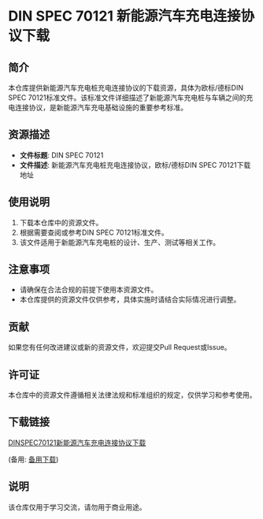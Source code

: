 # DIN SPEC 70121 新能源汽车充电连接协议下载

## 简介
本仓库提供新能源汽车充电桩充电连接协议的下载资源，具体为欧标/德标DIN SPEC 70121标准文件。该标准文件详细描述了新能源汽车充电桩与车辆之间的充电连接协议，是新能源汽车充电基础设施的重要参考标准。

## 资源描述
- **文件标题**: DIN SPEC 70121
- **文件描述**: 新能源汽车充电桩充电连接协议，欧标/德标DIN SPEC 70121下载地址

## 使用说明
1. 下载本仓库中的资源文件。
2. 根据需要查阅或参考DIN SPEC 70121标准文件。
3. 该文件适用于新能源汽车充电桩的设计、生产、测试等相关工作。

## 注意事项
- 请确保在合法合规的前提下使用本资源文件。
- 本仓库提供的资源文件仅供参考，具体实施时请结合实际情况进行调整。

## 贡献
如果您有任何改进建议或新的资源文件，欢迎提交Pull Request或Issue。

## 许可证
本仓库中的资源文件遵循相关法律法规和标准组织的规定，仅供学习和参考使用。

## 下载链接
[DINSPEC70121新能源汽车充电连接协议下载](https://pan.quark.cn/s/d7cb873d4d36) 

(备用: [备用下载](https://pan.baidu.com/s/1NW6C7QuJI9NqEke8-n0WkQ?pwd=1234))

## 说明

该仓库仅用于学习交流，请勿用于商业用途。
